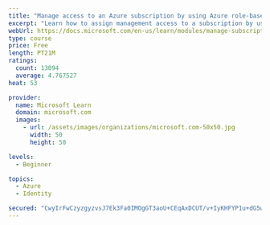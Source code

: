 ```yaml
---
title: "Manage access to an Azure subscription by using Azure role-based access control (RBAC)"
excerpt: "Learn how to assign management access to a subscription by using Azure role-based access control."
webUrl: https://docs.microsoft.com/en-us/learn/modules/manage-subscription-access-azure-rbac/
type: course
price: Free
length: PT21M
ratings:
  count: 13094
  average: 4.767527
heat: 53

provider:
  name: Microsoft Learn
  domain: microsoft.com
  images:
    - url: /assets/images/organizations/microsoft.com-50x50.jpg
      width: 50
      height: 50

levels:
  - Beginner

topics:
  - Azure
  - Identity

secured: "CwyIrFwCzyzgyzvsJ7Ek3Fa0IMOgGT3aoU+CEqAxDCUT/v+IyKHFYP1u+dG5wO/Zm4a7xyMesdlaxkEP3ZAD5T7c/VmnoKxWII2PNwV77JkPRGyNXRq+DVvJTmbRvf+L6FN+0QiT341tcLR0CxC4eBOdRe1BJmCs1JI+PFWYCYUMnr44f/ZUkfs9oTeo07+HwizrWTgE96Hlvyy5jl/jpCs2wKXIemNFqtxhbcnecllBhUDSi79xYc3VUMPY2DKzWmFadHMb69Hm6QxyLFRSUdqU5dxFSyobUUUU12JEa2ULeb45cR+5xepLPjhHyxD9+8dufQTXlkl535N83OVXUXWyMiCwYZM9WGXYGQ/YidRtLRBflnNnCnyRtCZdrvVxK0V0nwW6n9rRlgEXeNlfNlLhz9SPrQnnByvUYKKn4Uo+mR2CW4uVJHL2OlX0Iy37;1/At+myjgSnWTwtVaKpPlQ=="
---
```


